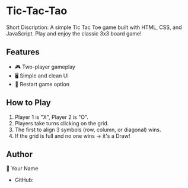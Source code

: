 # Tic-Tac-Tao
Short Discription: A simple Tic Tac Toe game built with HTML, CSS, and JavaScript.
Play and enjoy the classic 3x3 board game!

## Features
- 🎮 Two-player gameplay
- 🖥️ Simple and clean UI
- 🔁 Restart game option

## How to Play
1. Player 1 is "X", Player 2 is "O".
2. Players take turns clicking on the grid.
3. The first to align 3 symbols (row, column, or diagonal) wins.
4. If the grid is full and no one wins → it's a Draw!
## Author
👤 Your Name  
- GitHub:
